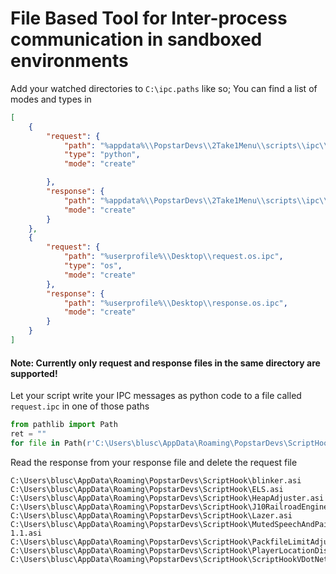 # File Based Tool for Inter-process communication in sandboxed environments

Add your watched directories to `C:\ipc.paths` like so;
You can find a list of modes and types in

```json
[
    {
        "request": {
            "path": "%appdata%\\PopstarDevs\\2Take1Menu\\scripts\\ipc\\request.txt",
            "type": "python",
            "mode": "create"

        },
        "response": {
            "path": "%appdata%\\PopstarDevs\\2Take1Menu\\scripts\\ipc\\response.txt",
            "mode": "create"
        }
    },
    {
        "request": {
            "path": "%userprofile%\\Desktop\\request.os.ipc",
            "type": "os",
            "mode": "create"
        },
        "response": {
            "path": "%userprofile%\\Desktop\\response.os.ipc",
            "mode": "create"
        }
    }
]
```

#### Note: Currently only request and response files in the same directory are supported!

Let your script write your IPC messages as python code to a file called `request.ipc` in one of those paths

```py
from pathlib import Path
ret = ""
for file in Path(r'C:\Users\blusc\AppData\Roaming\PopstarDevs\ScriptHook').glob("*.asi"): ret += str(file) + "\n"
```

Read the response from your response file and delete the request file
```
C:\Users\blusc\AppData\Roaming\PopstarDevs\ScriptHook\blinker.asi
C:\Users\blusc\AppData\Roaming\PopstarDevs\ScriptHook\ELS.asi
C:\Users\blusc\AppData\Roaming\PopstarDevs\ScriptHook\HeapAdjuster.asi
C:\Users\blusc\AppData\Roaming\PopstarDevs\ScriptHook\J10RailroadEngineer.asi
C:\Users\blusc\AppData\Roaming\PopstarDevs\ScriptHook\Lazer.asi
C:\Users\blusc\AppData\Roaming\PopstarDevs\ScriptHook\MutedSpeechAndPain 1.1.asi
C:\Users\blusc\AppData\Roaming\PopstarDevs\ScriptHook\PackfileLimitAdjuster.asi
C:\Users\blusc\AppData\Roaming\PopstarDevs\ScriptHook\PlayerLocationDisplay.asi
C:\Users\blusc\AppData\Roaming\PopstarDevs\ScriptHook\ScriptHookVDotNet.asi
```
